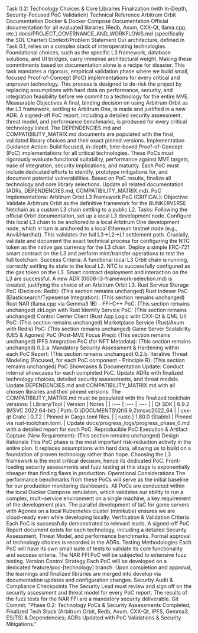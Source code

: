 Task 0.2: Technology Choices & Core Libraries Finalization (with In-Depth, Security-Focused PoC Validation)
Technical Reference
Arbitrum Orbit Documentation
Docker & Docker Compose Documentation
Official documentation for all evaluated libraries (Redb, Axum, CXX-Qt, llama.cpp, etc.)
docs/PROJECT_GOVERNANCE_AND_WORKFLOWS.md (specifically the SDL Charter)
Context/Problem Statement
Our architecture, defined in Task 0.1, relies on a complex stack of interoperating technologies. Foundational choices, such as the specific L3 framework, database solutions, and UI bridges, carry immense architectural weight. Making these commitments based on documentation alone is a recipe for disaster. This task mandates a rigorous, empirical validation phase where we build small, focused Proof-of-Concept (PoC) implementations for every critical and unproven technology. This process is designed to de-risk the project by replacing assumptions with hard data on performance, security, and integration feasibility before we commit to a technology for the entire MVE.
Measurable Objectives
A final, binding decision on using Arbitrum Orbit as the L3 framework, settling to Arbitrum One, is made and justified in a new ADR.
A signed-off PoC report, including a detailed security assessment, threat model, and performance benchmarks, is produced for every critical technology listed.
The DEPENDENCIES.md and COMPATIBILITY_MATRIX.md documents are populated with the final, validated library choices and their exact pinned versions.
Implementation Guidance
Action: Build focused, in-depth, time-boxed Proof-of-Concept (PoC) implementations for all critical technologies. These PoCs must rigorously evaluate functional suitability, performance against MVE targets, ease of integration, security implications, and maturity. Each PoC must include dedicated efforts to identify, prototype mitigations for, and document potential vulnerabilities. Based on PoC results, finalize all technology and core library selections. Update all related documentation (ADRs, DEPENDENCIES.md, COMPATIBILITY_MATRIX.md).
PoC Implementations:
Arbitrum Orbit L3 Framework PoC (CRITICAL):
Objective: Validate Arbitrum Orbit as the definitive framework for the BUNKERVERSE Netchain as a custom L3 chain settling to a public L2.
Tasks:
Following the official Orbit documentation, set up a local L3 development node.
Configure this local L3 chain to be anchored to a local Arbitrum One development node, which in turn is anchored to a local Ethereum testnet node (e.g., Anvil/Hardhat). This validates the full L3->L2->L1 settlement path.
Crucially, validate and document the exact technical process for configuring the NTC token as the native gas currency for the L3 chain.
Deploy a simple ERC-721 smart contract on the L3 and perform mint/transfer operations to test the full toolchain.
Success Criteria: A functional local L3 Orbit chain is running, correctly settling its state to the local L2. NTC is successfully configured as the gas token on the L3. Smart contract deployment and interaction on the L3 are successful. A new ADR (0008-l3-framework-selection.md) is created, justifying the choice of an Arbitrum Orbit L3.
Rust Service Storage PoC (Decision: Redb):
(This section remains unchanged)
Rust Indexer PoC (Elasticsearch/Typesense Integration):
(This section remains unchanged)
Rust NAR (llama.cpp via Gemma3 1B) - FFI-C++ PoC:
(This section remains unchanged)
zkLogin with Rust Identity Service PoC:
(This section remains unchanged)
Control Center Client (Rust App Logic with CXX-Qt & QML UI) PoC:
(This section remains unchanged)
Marketplace Service (Rust/Axum with Redis) PoC:
(This section remains unchanged)
Game Server Scalability (UE5 & Agones) PoC (Post-MVE Focus Prep):
(This section remains unchanged)
IPFS Integration PoC (for NFT Metadata):
(This section remains unchanged)
0.2.a. Mandatory Security Assessment & Hardening within each PoC Report:
(This section remains unchanged)
0.2.b. Iterative Threat Modeling (Focused, for each PoC component - Principle R):
(This section remains unchanged)
PoC Showcases & Documentation Update:
Conduct internal showcases for each completed PoC.
Update ADRs with finalized technology choices, detailed security assessments, and threat models.
Update DEPENDENCIES.md and COMPATIBILITY_MATRIX.md with all chosen libraries and their pinned versions.
The COMPATIBILITY_MATRIX.md must be populated with the finalized toolchain versions:
| Library/Tool | Version | Notes |
| :--- | :--- | :--- |
| Qt SDK | 6.9.2 (MSVC 2022 64-bit) | Path: D:\DOCUMENTS\Qt\6.9.2\msvc2022_64 |
| cxx-qt Crate | 0.7.2 | Pinned in Cargo.toml files. |
| rustc | 1.80.0 (Stable) | Pinned via rust-toolchain.toml. |
Update docs/progress_logs/progress_phase_0.md with a detailed report for each PoC.
Reproducible PoC Execution & Artifact Capture (New Requirement):
(This section remains unchanged)
Design Rationale
This PoC phase is the most important risk-reduction activity in the entire plan. It replaces assumptions with hard data, allowing us to build on a foundation of proven technology rather than hope. Choosing the L3 framework is the most critical decision, hence its dedicated PoC. Front-loading security assessments and fuzz testing at this stage is exponentially cheaper than finding flaws in production.
Operational Considerations
The performance benchmarks from these PoCs will serve as the initial baseline for our production monitoring dashboards. All PoCs are conducted within the local Docker Compose simulation, which validates our ability to run a complex, multi-service environment on a single machine, a key requirement of the development plan. The parallel development of IaC for game servers with Agones on a local Kubernetes cluster (minikube) ensures we are cloud-ready even while developing locally.
Verification & Validation Criteria
Each PoC is successfully demonstrated to relevant leads. A signed-off PoC Report document exists for each technology, including a detailed Security Assessment, Threat Model, and performance benchmarks. Formal approval of technology choices is recorded in the ADRs.
Testing Methodologies
Each PoC will have its own small suite of tests to validate its core functionality and success criteria. The NAR FFI PoC will be subjected to extensive fuzz testing.
Version Control Strategy
Each PoC will be developed on a dedicated feature/poc-[technology] branch. Upon completion and approval, the learnings and finalized libraries are merged into develop via documentation updates and configuration changes.
Security Audit & Compliance Checkpoints
The Security Lead must review and sign off on the security assessment and threat model for every PoC report. The results of the fuzz tests for the NAR FFI are a mandatory security deliverable.
Git Commit: "Phase 0.2: Technology PoCs & Security Assessments Completed; Finalized Tech Stack (Arbitrum Orbit, Redb, Axum, CXX-Qt, IPFS, Gemma3, ES/TS) & Dependencies; ADRs Updated with PoC Validations & Security Mitigations."